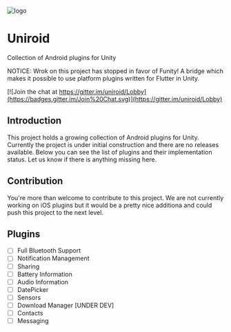 ![logo](https://user-images.githubusercontent.com/29583601/46567274-459d8680-c8fe-11e8-8d68-df9a7707a8da.png)
# Uniroid
Collection of Android plugins for Unity

NOTICE: Wrok on this project has stopped in favor of Funity! A bridge which makes it possible to use platform plugins written for Flutter in Unity.

[![Join the chat at https://gitter.im/uniroid/Lobby](https://badges.gitter.im/Join%20Chat.svg)](https://gitter.im/uniroid/Lobby)


## Introduction
This project holds a growing collection of Android plugins for Unity. Currently the project is under initial construction and there are no releases available. Below you can see the list of plugins and their implementation status. Let us know if there is anything missing here.

## Contribution
You're more than welcome to contribute to this project. We are not currently working on iOS plugins but it would be a pretty nice additiona and could push this project to the next level.

## Plugins
- [ ] Full Bluetooth Support
- [ ] Notification Management
- [ ] Sharing
- [ ] Battery Information
- [ ] Audio Information
- [ ] DatePicker
- [ ] Sensors
- [ ] Download Manager [UNDER DEV]
- [ ] Contacts
- [ ] Messaging
